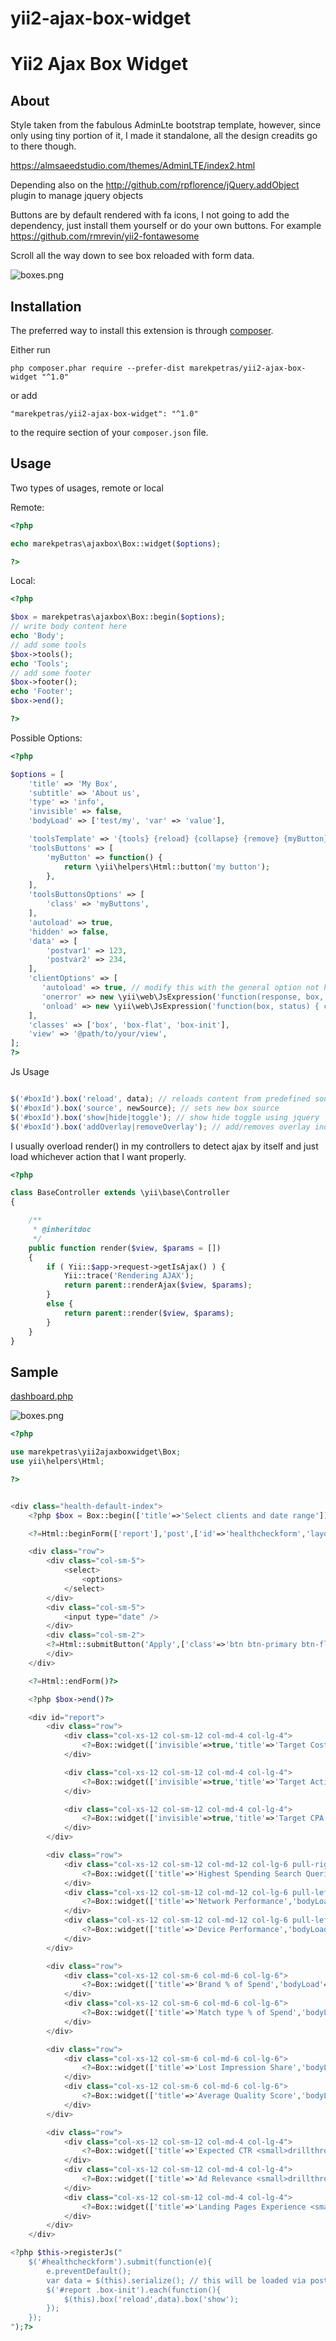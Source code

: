 # yii2-ajax-box-widget

Yii2 Ajax Box Widget
========================

About
-----

Style taken from the fabulous AdminLte bootstrap template, however,
since only using tiny portion of it, I made it standalone, all the design creadits go to there though.

https://almsaeedstudio.com/themes/AdminLTE/index2.html

Depending also on the http://github.com/rpflorence/jQuery.addObject plugin to manage jquery objects

Buttons are by default rendered with fa icons, I not going to add the dependency, just install them yourself or do your own buttons. For example https://github.com/rmrevin/yii2-fontawesome

Scroll all the way down to see box reloaded with form data.

![boxes.png](/sample/boxes.png)

Installation
------------

The preferred way to install this extension is through [composer](http://getcomposer.org/download/).

Either run

```
php composer.phar require --prefer-dist marekpetras/yii2-ajax-box-widget "^1.0"
```

or add

```
"marekpetras/yii2-ajax-box-widget": "^1.0"
```

to the require section of your `composer.json` file.

Usage
-----


Two types of usages, remote or local

Remote:
```php
<?php

echo marekpetras\ajaxbox\Box::widget($options);

?>
```

Local:
```php
<?php

$box = marekpetras\ajaxbox\Box::begin($options);
// write body content here
echo 'Body';
// add some tools
$box->tools();
echo 'Tools';
// add some footer
$box->footer();
echo 'Footer';
$box->end();

?>
```

Possible Options:
```php
<?php

$options = [
    'title' => 'My Box',
    'subtitle' => 'About us',
    'type' => 'info',
    'invisible' => false,
    'bodyLoad' => ['test/my', 'var' => 'value'],

    'toolsTemplate' => '{tools} {reload} {collapse} {remove} {myButton}',
    'toolsButtons' => [
        'myButton' => function() {
            return \yii\helpers\Html::button('my button');
        },
    ],
    'toolsButtonsOptions' => [
        'class' => 'myButtons',
    ],
    'autoload' => true,
    'hidden' => false,
    'data' => [
        'postvar1' => 123,
        'postvar2' => 234,
    ],
    'clientOptions' => [
       'autoload' => true, // modify this with the general option not here though
       'onerror' => new \yii\web\JsExpression('function(response, box, xhr) {console.log(response,box,xhr)}'), // loads the error message in the box by default
       'onload' => new \yii\web\JsExpression('function(box, status) { console.log(box,status); }'), // nothing by default
    ],
    'classes' => ['box', 'box-flat', 'box-init'],
    'view' => '@path/to/your/view',
];
?>
```

Js Usage
```js

$('#boxId').box('reload', data); // reloads content from predefined source with, if you choose so, ammended data - good for filtering etc
$('#boxId').box('source', newSource); // sets new box source
$('#boxId').box('show|hide|toggle'); // show hide toggle using jquery
$('#boxId').box('addOverlay|removeOverlay'); // add/removes overlay indicating load

```

I usually overload render() in my controllers to detect ajax by itself and just load whichever action that I want properly.

```php
<?php

class BaseController extends \yii\base\Controller
{

    /**
     * @inheritdoc
     */
    public function render($view, $params = [])
    {
        if ( Yii::$app->request->getIsAjax() ) {
            Yii::trace('Rendering AJAX');
            return parent::renderAjax($view, $params);
        }
        else {
            return parent::render($view, $params);
        }
    }
}
```

Sample
------

[dashboard.php](/sample/dashboard.php)

![boxes.png](/sample/boxes.png)

```php
<?php

use marekpetras\yii2ajaxboxwidget\Box;
use yii\helpers\Html;

?>


<div class="health-default-index">
    <?php $box = Box::begin(['title'=>'Select clients and date range']); ?>

    <?=Html::beginForm(['report'],'post',['id'=>'healthcheckform','layout'=>'inline']); ?>

    <div class="row">
        <div class="col-sm-5">
            <select>
                <options>
            </select>
        </div>
        <div class="col-sm-5">
            <input type="date" />
        </div>
        <div class="col-sm-2">
        <?=Html::submitButton('Apply',['class'=>'btn btn-primary btn-flat btn-block'])?>
        </div>
    </div>

    <?=Html::endForm()?>

    <?php $box->end()?>

    <div id="report">
        <div class="row">
            <div class="col-xs-12 col-sm-12 col-md-4 col-lg-4">
                <?=Box::widget(['invisible'=>true,'title'=>'Target Cost','bodyLoad'=>['target-vs-actual','metric'=>'Cost'],'autoload'=>false,'hidden'=>true])?>
            </div>

            <div class="col-xs-12 col-sm-12 col-md-4 col-lg-4">
                <?=Box::widget(['invisible'=>true,'title'=>'Target Actions','bodyLoad'=>['target-vs-actual','metric'=>'Actions'],'autoload'=>false,'hidden'=>true])?>
            </div>

            <div class="col-xs-12 col-sm-12 col-md-4 col-lg-4">
                <?=Box::widget(['invisible'=>true,'title'=>'Target CPA','bodyLoad'=>['target-vs-actual','metric'=>'CostPerAction'],'autoload'=>false,'hidden'=>true])?>
            </div>
        </div>

        <div class="row">
            <div class="col-xs-12 col-sm-12 col-md-12 col-lg-6 pull-right">
                <?=Box::widget(['title'=>'Highest Spending Search Queries','bodyLoad'=>['highest-spending-search-queries'],'autoload'=>false,'hidden'=>true])?>
            </div>
            <div class="col-xs-12 col-sm-12 col-md-12 col-lg-6 pull-left">
                <?=Box::widget(['title'=>'Network Performance','bodyLoad'=>['network-performance'],'autoload'=>false,'hidden'=>true])?>
            </div>
            <div class="col-xs-12 col-sm-12 col-md-12 col-lg-6 pull-left">
                <?=Box::widget(['title'=>'Device Performance','bodyLoad'=>['device-performance'],'autoload'=>false,'hidden'=>true])?>
            </div>
        </div>

        <div class="row">
            <div class="col-xs-12 col-sm-6 col-md-6 col-lg-6">
                <?=Box::widget(['title'=>'Brand % of Spend','bodyLoad'=>['brand-spend'],'autoload'=>false,'hidden'=>true])?>
            </div>
            <div class="col-xs-12 col-sm-6 col-md-6 col-lg-6">
                <?=Box::widget(['title'=>'Match type % of Spend','bodyLoad'=>['match-type-spend'],'autoload'=>false,'hidden'=>true])?>
            </div>
        </div>

        <div class="row">
            <div class="col-xs-12 col-sm-6 col-md-6 col-lg-6">
                <?=Box::widget(['title'=>'Lost Impression Share','bodyLoad'=>['lost-impression-share'],'autoload'=>false,'hidden'=>true])?>
            </div>
            <div class="col-xs-12 col-sm-6 col-md-6 col-lg-6">
                <?=Box::widget(['title'=>'Average Quality Score','bodyLoad'=>['average-quality-score'],'autoload'=>false,'hidden'=>true])?>
            </div>
        </div>

        <div class="row">
            <div class="col-xs-12 col-sm-12 col-md-4 col-lg-4">
                <?=Box::widget(['title'=>'Expected CTR <small>drillthrough to most contributing campaigns</small>','bodyLoad'=>['expected-ctr'],'autoload'=>false,'hidden'=>true])?>
            </div>
            <div class="col-xs-12 col-sm-12 col-md-4 col-lg-4">
                <?=Box::widget(['title'=>'Ad Relevance <small>drillthrough to most contributing campaigns</small>','bodyLoad'=>['ad-relevance'],'autoload'=>false,'hidden'=>true])?>
            </div>
            <div class="col-xs-12 col-sm-12 col-md-4 col-lg-4">
                <?=Box::widget(['title'=>'Landing Pages Experience <small>drillthrough to most contributing campaigns</small>','bodyLoad'=>['landing-pages-experience'],'autoload'=>false,'hidden'=>true])?>
            </div>
        </div>
    </div>

<?php $this->registerJs("
    $('#healthcheckform').submit(function(e){
        e.preventDefault();
        var data = $(this).serialize(); // this will be loaded via post on submit
        $('#report .box-init').each(function(){
            $(this).box('reload',data).box('show');
        });
    });
");?>
```
